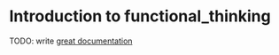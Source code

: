 # Introduction to functional_thinking

TODO: write [great documentation](http://jacobian.org/writing/what-to-write/)
